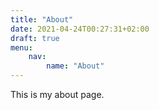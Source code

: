 ```yaml
---
title: "About"
date: 2021-04-24T00:27:31+02:00
draft: true
menu:
    nav:
        name: "About"
---
```


This is my about page.
